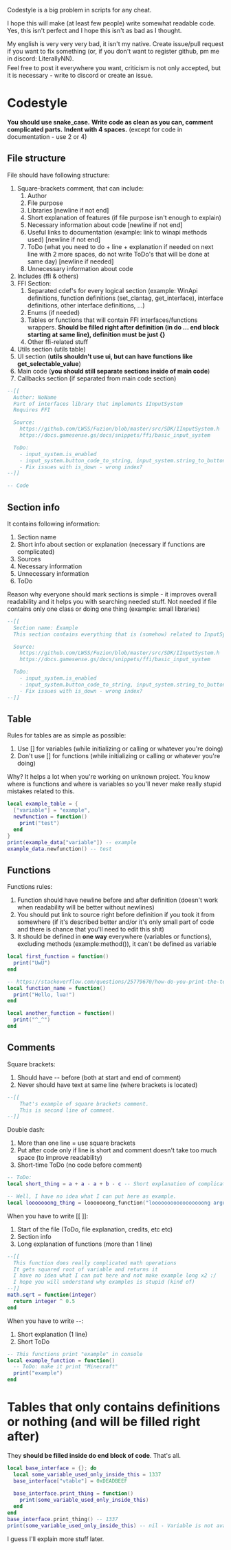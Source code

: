 <p style="margin-bottom: 5px;">Codestyle is a big problem in scripts for any cheat.</p>
<p style="margin-bottom: 5px;">I hope this will make (at least few people) write somewhat readable code. Yes, this isn't perfect and I hope this isn't as bad as I thought.</p>
<p style="margin-bottom: 5px;">My english is very very very bad, it isn't my native. Create issue/pull request if you want to fix something (or, if you don't want to register github, pm me in discord: LiterallyNN).</p>
Feel free to post it everywhere you want, criticism is not only accepted, but it is necessary - write to discord or create an issue.

# Codestyle
**You should use snake_case.**
**Write code as clean as you can, comment complicated parts.**
**Indent with 4 spaces.** (except for code in documentation - use 2 or 4)

## File structure
File should have following structure:
  1. Square-brackets comment, that can include:
     1. Author
     2. File purpose
     3. Libraries [newline if not end]
     4. Short explanation of features (if file purpose isn't enough to explain)
     5. Necessary information about code [newline if not end]
     6. Useful links to documentation (example: link to winapi methods used) [newline if not end]
     7. ToDo (what you need to do + line + explanation if needed on next line with 2 more spaces, do not write ToDo's that will be done at same day) [newline if needed]
     8. Unnecessary information about code
  2. Includes (ffi & others)
  3. FFI Section:
     1. Separated cdef's for every logical section
      (example: WinApi definitions, function definitions (set_clantag, get_interface), interface definitions, other interface definitions, ...)
     2. Enums (if needed)
     3. Tables or functions that will contain FFI interfaces/functions wrappers.
      **Should be filled right after definition (in do ... end block starting at same line), definition must be just {}**
     4. Other ffi-related stuff
  4. Utils section (utils table)
  5. UI section (**utils shouldn't use ui, but can have functions like get_selectable_value**)
  6. Main code (**you should still separate sections inside of main code**)
  7. Callbacks section (if separated from main code section)

```lua
--[[
  Author: NoName
  Part of interfaces library that implements IInputSystem
  Requires FFI

  Source:
    https://github.com/LWSS/Fuzion/blob/master/src/SDK/IInputSystem.h
    https://docs.gamesense.gs/docs/snippets/ffi/basic_input_system

  ToDo:
    - input_system.is_enabled
    - input_system.button_code_to_string, input_system.string_to_button_code
    - Fix issues with is_down - wrong index?
--]]

-- Code
```

## Section info
It contains following information:
  1. Section name
  2. Short info about section or explanation (necessary if functions are complicated)
  3. Sources
  4. Necessary information
  5. Unnecessary information
  6. ToDo

Reason why everyone should mark sections is simple - it improves overall readability and it helps you with searching needed stuff. Not needed if file contains only one class or doing one thing (example: small libraries)

```lua
--[[
  Section name: Example
  This section contains everything that is (somehow) related to InputSystem interface.

  Source:
    https://github.com/LWSS/Fuzion/blob/master/src/SDK/IInputSystem.h
    https://docs.gamesense.gs/docs/snippets/ffi/basic_input_system

  ToDo:
    - input_system.is_enabled
    - input_system.button_code_to_string, input_system.string_to_button_code
    - Fix issues with is_down - wrong index?
--]]
```

## Table
Rules for tables are as simple as possible:
  1. Use [] for variables (while initializing or calling or whatever you're doing)
  2. Don't use [] for functions (while initializing or calling or whatever you're doing)

Why? It helps a lot when you're working on unknown project. You know where is functions and where is variables so you'll never make really stupid mistakes related to this.

```lua
local example_table = {
  ["variable"] = "example",
  newfunction = function()
    print("test")
  end
}
print(example_data["variable"]) -- example
example_data.newfunction() -- test
```

## Functions
Functions rules:
  1. Function should have newline before and after definition
    (doesn't work when readability will be better without newlines)
  2. You should put link to source right before definition if you took it from somewhere
    (if it's described better and/or it's only small part of code and there is chance that you'll need to edit this shit)
  3. It should be defined in **one way** everywhere (variables or functions), excluding methods (example:method()), it can't be defined as variable

```lua
local first_function = function()
  print("UwU")
end

-- https://stackoverflow.com/questions/25779670/how-do-you-print-the-text-from-a-file-in-lua
local function_name = function()
  print("Hello, lua!")
end

local another_function = function()
  print("^_^")
end
```

## Comments
Square brackets:
  1. Should have -- before (both at start and end of comment)
  2. Never should have text at same line (where brackets is located)

```lua
--[[
    That's example of square brackets comment.
    This is second line of comment.
--]]
```

Double dash:
  1. More than one line = use square brackets
  2. Put after code only if line is short and comment doesn't take too much space (to improve readability)
  3. Short-time ToDo (no code before comment)

```lua
-- ToDo: 
local short_thing = a + a - a + b - c -- Short explanation of complicated math operations

-- Well, I have no idea what I can put here as example.
local looooooong_thing = looooooong_function("looooooooooooooooong argument")
```

When you have to write [[ ]]:
  1. Start of the file (ToDo, file explanation, credits, etc etc)
  2. Section info
  3. Long explanation of functions (more than 1 line)
  
```lua
--[[
  This function does really complicated math operations
  It gets squared root of variable and returns it
  I have no idea what I can put here and not make example long x2 :/
  I hope you will understand why examples is stupid (kind of)
--]]
math.sqrt = function(integer)
  return integer ^ 0.5
end
```

When you have to write --:
  1. Short explanation (1 line)
  2. Short ToDo

```lua
-- This functions print "example" in console
local example_function = function()
  -- ToDo: make it print "Minecraft"
  print("example")
end
```

# Tables that only contains definitions or nothing (and will be filled right after)
They **should be filled inside do end block of code**. That's all.

```lua
local base_interface = {}; do
  local some_variable_used_only_inside_this = 1337
  base_interface["vtable"] = 0xDEADBEEF
  
  base_interface.print_thing = function()
    print(some_variable_used_only_inside_this)
  end
end
base_interface.print_thing() -- 1337
print(some_variable_used_only_inside_this) -- nil - Variable is not avaiable outside.
```

I guess I'll explain more stuff later.